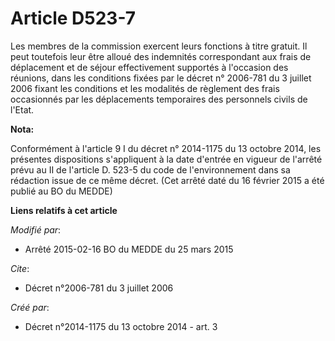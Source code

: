 # Article D523-7

Les membres de la commission exercent leurs fonctions à titre gratuit. Il peut toutefois leur être alloué des indemnités
correspondant aux frais de déplacement et de séjour effectivement supportés à l'occasion des réunions, dans les conditions
fixées par le décret n° 2006-781 du 3 juillet 2006 fixant les conditions et les modalités de règlement des frais occasionnés
par les déplacements temporaires des personnels civils de l'Etat.

**Nota:**

Conformément à l'article 9 I du décret n° 2014-1175 du 13 octobre 2014, les présentes dispositions s'appliquent à la date
d'entrée en vigueur de l'arrêté prévu au II de l'article D. 523-5 du code de l'environnement dans sa rédaction issue de ce
même décret. (Cet arrêté daté du 16 février 2015 a été publié au BO du MEDDE)

**Liens relatifs à cet article**

_Modifié par_:

  - Arrêté 2015-02-16 BO du MEDDE du 25 mars 2015

_Cite_:

  - Décret n°2006-781 du 3 juillet 2006

_Créé par_:

  - Décret n°2014-1175 du 13 octobre 2014 - art. 3
